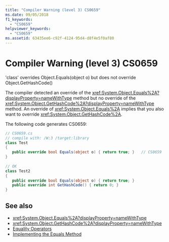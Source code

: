 ```yaml
---
title: "Compiler Warning (level 3) CS0659"
ms.date: 09/05/2018
f1_keywords: 
  - "CS0659"
helpviewer_keywords: 
  - "CS0659"
ms.assetid: 63435ee6-c92f-4124-95d4-d8f4e5f0af80
---
```

# Compiler Warning (level 3) CS0659

'class' overrides Object.Equals(object o) but does not override Object.GetHashCode()  

The compiler detected an override of the <xref:System.Object.Equals%2A?displayProperty=nameWithType> method but no override of the <xref:System.Object.GetHashCode%2A?displayProperty=nameWithType> method. An override of <xref:System.Object.Equals%2A> implies that you also want to override <xref:System.Object.GetHashCode%2A>.  

The following code generates CS0659:  

```csharp
// CS0659.cs  
// compile with: /W:3 /target:library  
class Test
{  
   public override bool Equals(object o) { return true; }   // CS0659  
}  
  
// OK  
class Test2  
{  
   public override bool Equals(object o) { return true; }  
   public override int GetHashCode() { return 0; }  
}  
```

## See also

- <xref:System.Object.Equals%2A?displayProperty=nameWithType>
- <xref:System.Object.GetHashCode%2A?displayProperty=nameWithType>
- [Equality Operators](../../standard/design-guidelines/equality-operators.md)
- [Implementing the Equals Method](https://docs.microsoft.com/previous-versions/dotnet/netframework-4.0/336aedhh(v=vs.100))
